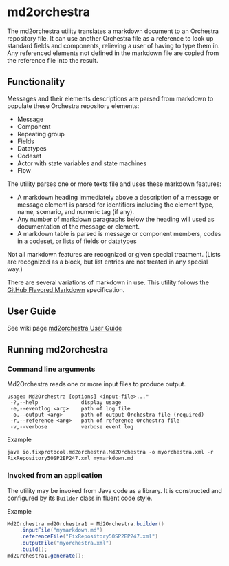 # md2orchestra

The md2orchestra utility translates a markdown document to an Orchestra repository file. It can use another Orchestra file as a reference to look up standard fields and components, relieving a user of having to type them in. Any referenced elements not defined in the markdown file are copied from the reference file into the result.

## Functionality

Messages and their elements descriptions are parsed from markdown to populate these Orchestra repository elements:

* Message
* Component
* Repeating group
* Fields
* Datatypes
* Codeset
* Actor with state variables and state machines
* Flow

The utility parses one or more texts file and uses these markdown features:

* A markdown heading immediately above a description of a message or message element is parsed for identifiers including the element type, name, scenario, and numeric tag (if any).
* Any number of markdown paragraphs below the heading will used as documentation of the message or element.
* A markdown table is parsed is message or component members, codes in a codeset, or lists of fields or datatypes

Not all markdown features are recognized or given special treatment. (Lists are recognized as a block, but list entries are not treated in any special way.)

There are several variations of markdown in use. This utility follows the [GitHub Flavored Markdown](https://github.github.com/gfm/) specification.

## User Guide

See wiki page [md2orchestra User Guide](https://github.com/FIXTradingCommunity/tablature/wiki/md2orchestra-User-Guide)

## Running md2orchestra

### Command line arguments

Md2Orchestra reads one or more input files to produce output.

```
usage: Md2Orchestra [options] <input-file>..."
 -?,--help              display usage
 -e,--eventlog <arg>    path of log file
 -o,--output <arg>      path of output Orchestra file (required)
 -r,--reference <arg>   path of reference Orchestra file
 -v,--verbose           verbose event log
```

Example

```
java io.fixprotocol.md2orchestra.Md2Orchestra -o myorchestra.xml -r FixRepository50SP2EP247.xml mymarkdown.md
```

### Invoked from an application

The utility may be invoked from Java code as a library. It is constructed and configured by its `Builder` class in fluent code style.

Example

```java
Md2Orchestra md2Orchestra1 = Md2Orchestra.builder()
    .inputFile("mymarkdown.md")
    .referenceFile("FixRepository50SP2EP247.xml")
    .outputFile("myorchestra.xml")
    .build();
md2Orchestra1.generate();
```
